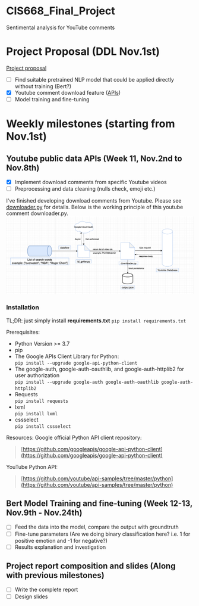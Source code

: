 # CIS668_Final_Project
Sentimental analysis for YouTube comments

# Project Proposal (DDL Nov.1st)
[Project proposal](https://www.overleaf.com/project/5f78874f228fa60001a8f4f0)
- [ ] Find suitable pretrained NLP model that could be applied directly without training (Bert?)
- [x] Youtube comment download feature ([APIs](https://developers.google.com/youtube/v3/docs/search/list))
- [ ] Model training and fine-tuning

# Weekly milestones (starting from Nov.1st)

## Youtube public data APIs (Week 11, Nov.2nd to Nov.8th)
- [x] Implement download comments from specific Youtube videos
- [ ] Preprocessing and data cleaning (nulls check, emoji etc.)

I've finished developing download comments from Youtube. Please see [downloader.py](https://github.com/LinkWoong/CIS668_Final_Project/blob/main/downloader.py) for details. Below is the working principle of this youtube comment downloader.py.
![Architecture](https://github.com/LinkWoong/CIS668_Final_Project/blob/main/img/architecture.png)

### Installation
TL;DR: just simply install **requirements.txt**
```pip install requirements.txt```

Prerequisites:
- Python Version >= 3.7
- pip
- The Google APIs Client Library for Python:  
```pip install --upgrade google-api-python-client```
- The google-auth, google-auth-oauthlib, and google-auth-httplib2 for user authorization  
```pip install --upgrade google-auth google-auth-oauthlib google-auth-httplib2```
- Requests  
```pip install requests```
- lxml  
```pip install lxml```
- cssselect  
```pip install cssselect```


Resources:
Google official Python API client repository:
> [https://github.com/googleapis/google-api-python-client](https://github.com/googleapis/google-api-python-client)

YouTube Python API:
> [https://github.com/youtube/api-samples/tree/master/python](https://github.com/youtube/api-samples/tree/master/python)


## Bert Model Training and fine-tuning (Week 12-13, Nov.9th - Nov.24th)
- [ ] Feed the data into the model, compare the output with groundtruth
- [ ] Fine-tune parameters (Are we doing binary classification here? i.e. 1 for positive emotion and -1 for negative?)
- [ ] Results explanation and investigation

## Project report composition and slides (Along with previous milestones)
- [ ] Write the complete report
- [ ] Design slides
